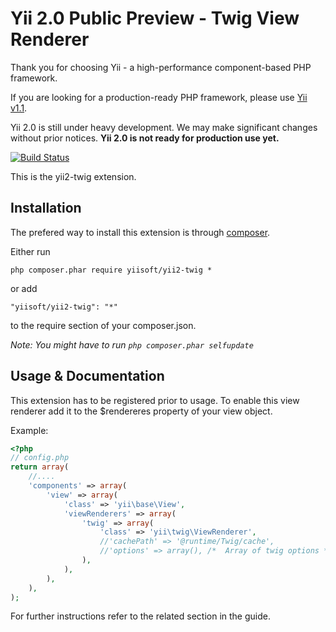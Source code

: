 Yii 2.0 Public Preview - Twig View Renderer
======================

Thank you for choosing Yii - a high-performance component-based PHP framework.

If you are looking for a production-ready PHP framework, please use
[Yii v1.1](https://github.com/yiisoft/yii).

Yii 2.0 is still under heavy development. We may make significant changes
without prior notices. **Yii 2.0 is not ready for production use yet.**

[![Build Status](https://secure.travis-ci.org/yiisoft/yii2.png)](http://travis-ci.org/yiisoft/yii2)

This is the yii2-twig extension.

Installation
----------------
The prefered way to install this extension is through [composer](http://getcomposer.org/download/).

Either run
```
php composer.phar require yiisoft/yii2-twig *
```

or add
```
"yiisoft/yii2-twig": "*"
```
to the require section of your composer.json.


*Note: You might have to run `php composer.phar selfupdate`*


Usage & Documentation
-----------

This extension has to be registered prior to usage.
To enable this view renderer add it to the $rendereres property of your view object.

Example: 
```php
<?php
// config.php
return array(
	//....
	'components' => array(
		'view' => array(
			'class' => 'yii\base\View',
			'viewRenderers' => array(
				'twig' => array(
					'class' => 'yii\twig\ViewRenderer',
					//'cachePath' => '@runtime/Twig/cache',
					//'options' => array(), /*  Array of twig options */
				),
			),
		),
	),
);
```

For further instructions refer to the related section in the guide.


